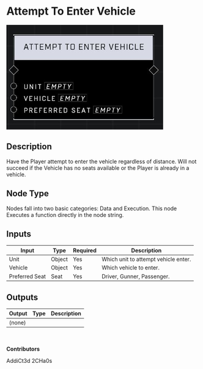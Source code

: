 # Attempt To Enter Vehicle
![](../../../.gitbook/assets/attempt-to-enter-vehicle.JPG)
## Description
Have the Player attempt to enter the vehicle regardless of distance. Will not succeed if the Vehicle has no seats available or the Player is already in a vehicle.

## Node Type
Nodes fall into two basic categories: Data and Execution. This node Executes a function directly in the node string.

## Inputs
| Input | Type | Required | Description |
|------------------|------------------|----------|--------------------------------------------------------------|
| Unit | Object | Yes | Which unit to attempt vehicle enter. |
| Vehicle | Object | Yes | Which vehicle to enter. |
| Preferred Seat | Seat | Yes | Driver, Gunner, Passenger. |

## Outputs
| Output | Type | Description |
|------------------|------------------|--------------------------------------------------------------|
| (none) | | |

\
\
**Contributors**

AddiCt3d 2CHa0s